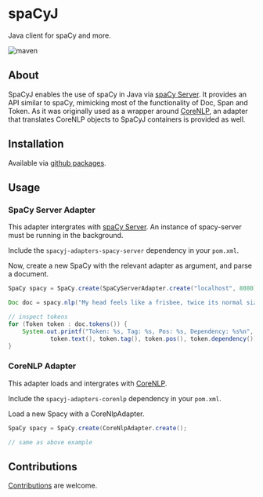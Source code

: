 # spaCyJ

Java client for spaCy and more.

![maven](https://github.com/manzurola/spacy-java/actions/workflows/maven.yml/badge.svg)

## About

SpaCyJ enables the use of spaCy in Java via [spaCy Server](https://github.com/neelkamath/spacy-server). It provides an API similar to spaCy, mimicking most of the functionality of Doc, Span and Token. As it was originally used as a wrapper around [CoreNLP](https://github.com/stanfordnlp/CoreNLP), an adapter that translates CoreNLP objects to SpaCyJ containers is provided as well.

## Installation

Available via [github packages](https://github.com/manzurola?tab=packages&repo_name=spacy-java).

## Usage

### SpaCy Server Adapter

This adapter intergrates with [spaCy Server](https://github.com/neelkamath/spacy-server).
An instance of spacy-server must be running in the background.

Include the `spacyj-adapters-spacy-server` dependency in your `pom.xml`.

Now, create a new SpaCy with the relevant adapter as argument, and parse a document.

```java
SpaCy spacy = SpaCy.create(SpaCyServerAdapter.create("localhost", 8080));

Doc doc = spacy.nlp("My head feels like a frisbee, twice its normal size.");

// inspect tokens
for (Token token : doc.tokens()) {
    System.out.printf("Token: %s, Tag: %s, Pos: %s, Dependency: %s%n", 
            token.text(), token.tag(), token.pos(), token.dependency());
}
```

### CoreNLP Adapter

This adapter loads and intergrates with [CoreNLP](https://github.com/stanfordnlp/CoreNLP).

Include the `spacyj-adapters-corenlp` dependency in your `pom.xml`.

Load a new Spacy with a CoreNlpAdapter.

```java
SpaCy spacy = SpaCy.create(CoreNlpAdapter.create();

// same as above example
```

## Contributions

[Contributions](https://github.com/manzurola/aligner/blob/a39d2719394fa258d3193e8258231950a3647920/CONTRIBUTING.md) are welcome.

